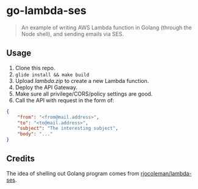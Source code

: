 # go-lambda-ses

> An example of writing AWS Lambda function in Golang (through the Node shell),
> and sending emails via SES.

## Usage

  1. Clone this repo.
  2. `glide install && make build`
  3. Upload *lambda.zip* to create a new Lambda function.
  4. Deploy the API Gateway.
  5. Make sure all privilege/CORS/policy settings are good.
  6. Call the API with request in the form of:
```json
{
    "from": "<from@mail.address>",
    "to": "<to@mail.address>",
    "subject": "The interesting subject",
    "body": "..."
}
```

## Credits

The idea of shelling out Golang program comes from
[rjocoleman/lambda-ses](https://github.com/rjocoleman/lambda-ses).
